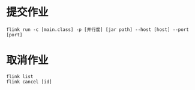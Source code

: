 


# 提交作业
```shell
flink run -c [main.class] -p [并行度] [jar path] --host [host] --port [port]
```

# 取消作业
```shell
flink list
flink cancel [id]
```